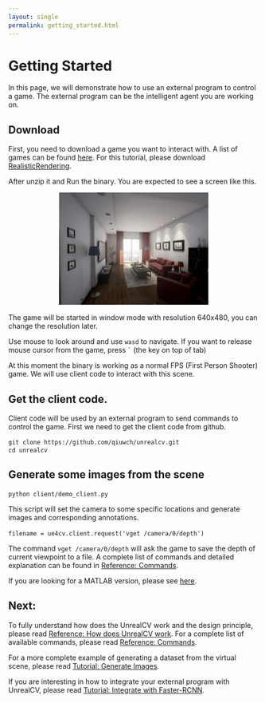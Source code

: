 ```yaml
---
layout: single
permalink: getting_started.html
---
```


# Getting Started

In this page, we will demonstrate how to use an external program to control a game. The external program can be the intelligent agent you are working on.

<!-- Here we will use RealisticRendering as an example. [RealisticRendering](https://docs.unrealengine.com/latest/INT/Resources/Showcases/RealisticRendering/) is a demo created by Epic Games to showcase the rendering ability of UnrealEngine. -->

## Download

<!-- To follow this instruction, you need to download a version compiled with UnrealCV server. First, download the binaries of this game. -->

First, you need to download a game you want to interact with. A list of games can be found [here](model_zoo.html). For this tutorial, please download [RealisticRendering](model_zoo.html#realistic_rendering).

After unzip it and Run the binary. You are expected to see a screen like this.

<center>
  <img alt="Startup Screenshot" src="images/rr_init.png" width="300px"/>
</center>

The game will be started in window mode with resolution 640x480, you can change the resolution later.

Use mouse to look around and use `wasd` to navigate. If you want to release mouse cursor from the game, press <code>`</code> (the key on top of tab)

At this moment the binary is working as a normal FPS (First Person Shooter) game. We will use client code to interact with this scene.


## Get the client code.

Client code will be used by an external program to send commands to control the game. First we need to get the client code from github.

``` shell
git clone https://github.com/qiuwch/unrealcv.git
cd unrealcv
```

## Generate some images from the scene

``` shell
python client/demo_client.py
```

This script will set the camera to some specific locations and generate images and corresponding annotations.

`filename = ue4cv.client.request('vget /camera/0/depth')`

The command `vget /camera/0/depth` will ask the game to save the depth of current viewpoint to a file. A complete list of commands and detailed explanation can be found in [Reference: Commands](commands.html).

<!-- The image filename will be printed in the console. We are considering faster way of exchanging pixel data between a game and an external program. -->

If you are looking for a MATLAB version, please see [here](client.html#matlab).

## Next:

To fully understand how does the UnrealCV work and the design principle, please read [Reference: How does UnrealCV work](how_does_it_work.html). For a complete list of available commands, please read [Reference: Commands](commands.html).

For a more complete example of generating a dataset from the virtual scene, please read [Tutorial: Generate Images](ipynb_generate_images.html).

If you are interesting in how to integrate your external program with UnrealCV, please read [Tutorial: Integrate with Faster-RCNN](faster_rcnn.html).
